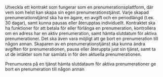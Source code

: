 Utveckla ett kontrakt som fungerar som en prenumerationsplattform, där vem som helst kan skapa sin egen prenumerationstjänst.
Varje skapad prenumerationstjänst ska ha en ägare, en avgift och en periodlängd (t.ex. 30 dagar), samt kunna pausas eller återupptas individuellt. Kontraktet ska ha funktioner för att betala för eller förlänga en prenumeration, kontrollera om en adress har en aktiv prenumeration, samt hämta slutdatum för aktiva prenumerationer. Det ska även vara möjligt att ge bort en prenumeration till någon annan. Skaparen av en prenumerationstjänst ska kunna ändra avgiften för prenumerationen, pausa eller återuppta just sin tjänst, samt ta ut de intäkter som har samlats in för den aktuella prenumerationen.

Prenumurera på en tjänst
hämta slutdataum för aktiva prenumerationer
ge bort en prenumeration till någon annan
